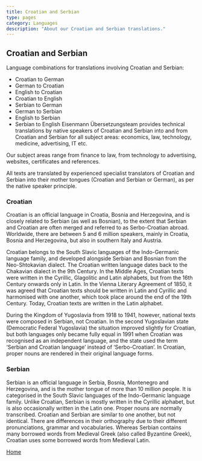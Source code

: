 ```yaml
---
title: Croatian and Serbian
type: pages
category: Languages
description: "About our Croatian and Serbian translations."
---
```


## Croatian and Serbian

Language combinations for translations involving Croatian and Serbian:
- Croatian to German
- German to Croatian
- English to Croatian
- Croatian to English
- Serbian to German
- German to Serbian
- English to Serbian
- Serbian to English
Eisenmann Übersetzungsteam provides technical translations by native speakers of Croatian and Serbian into and from Croatian and Serbian for all subject areas: economics, law, technology, medicine, advertising, IT etc.

Our subject areas range from finance to law, from technology to advertising, websites, certificates and references.

All texts are translated by experienced specialist translators of Croatian and Serbian into their mother tongues (Croatian and Serbian or German), as per the native speaker principle.

### Croatian
Croatian is an official language in Croatia, Bosnia and Herzegovina, and is closely related to Serbian (as well as Bosnian), to the extent that Serbian and Croatian are often merged and referred to as Serbo-Croatian abroad. Worldwide, there are between 5 and 6 million speakers, mainly in Croatia, Bosnia and Herzegovina, but also in southern Italy and Austria.

Croatian belongs to the South Slavic languages of the Indo-Germanic language family, and developed alongside Serbian and Bosnian from the Neo-Shtokavian dialect. The Croatian written language dates back to the Chakavian dialect in the 9th Century. In the Middle Ages, Croatian texts were written in the Cyrillic, Glagolitic and Latin alphabets, but from the 16th Century onwards only in Latin. In the Vienna Literary Agreement of 1850, it was agreed that Croatian texts should be written in Latin and Cyrillic and harmonised with one another, which took place around the end of the 19th Century. Today, Croatian texts are written in the Latin alphabet.

During the Kingdom of Yugoslavia from 1918 to 1941, however, national texts were composed in Serbian, not Croatian. In the second Yugoslavian state (Democratic Federal Yugoslavia) the situation improved slightly for Croatian, but both languages only became fully equal in 1991 when Croatian was recognised as an independent language, and the state used the term ‘Serbian and Croatian language’ instead of ‘Serbo-Croatian’. In Croatian, proper nouns are rendered in their original language forms.

### Serbian
Serbian is an official language in Serbia, Bosnia, Montenegro and Herzegovina, and is the mother tongue of more than 10 million people. It is categorised in the South Slavic languages of the Indo-Germanic language family. Unlike Croatian, Serbian is mostly written in the Cyrillic alphabet, but is also occasionally written in the Latin one. Proper nouns are normally transcribed. Croatian and Serbian are similar to one another, but not identical. There are differences in their orthography due to their different pronunciations, grammar and vocabularies. Whereas Serbian contains many borrowed words from Medieval Greek (also called Byzantine Greek), Croatian uses some borrowed words from Medieval Latin.

[Home](/about/landing)